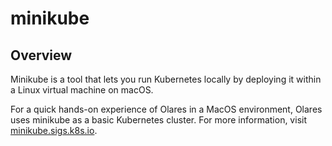 # minikube

## Overview

Minikube is a tool that lets you run Kubernetes locally by deploying it within a Linux virtual machine on macOS. 

For a quick hands-on experience of Olares in a MacOS environment, Olares uses minikube as a basic Kubernetes cluster. For more information, visit [minikube.sigs.k8s.io](https://minikube.sigs.k8s.io/).